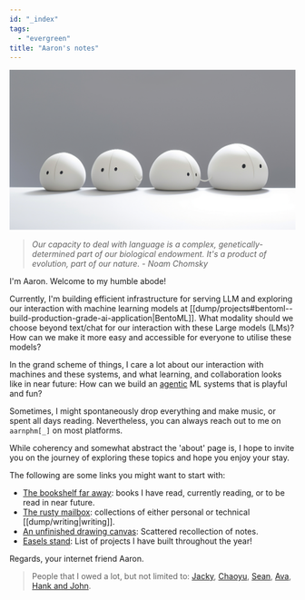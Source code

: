```yaml
---
id: "_index"
tags:
  - "evergreen"
title: "Aaron's notes"
---
```


<img src="./blob.png">

> _Our capacity to deal with language is a complex, genetically-determined part of our biological endowment. It's a product of evolution, part of our nature. - Noam Chomsky_

I'm Aaron. Welcome to my humble abode!

Currently, I'm building efficient infrastructure for serving LLM and exploring
our interaction with machine learning models at [[dump/projects#bentoml--build-production-grade-ai-application|BentoML]].
What modality should we choose beyond text/chat for our interaction with these Large models (LMs)?
How can we make it more easy and accessible for everyone to utilise these models?

In the grand scheme of things, I care a lot about our interaction with machines and these systems, and what learning, and collaboration looks like in near future:
How can we build an [agentic](https://jzhao.xyz/posts/agentic-computing) ML systems that is playful and fun?

Sometimes, I might spontaneously drop everything and make music, or spent all days reading. Nevertheless, you can always reach out to me on `aarnphm[_]` on most platforms.

While coherency and somewhat abstract the 'about' page is, I hope to invite you on the journey of exploring these topics and hope you enjoy your stay.

The following are some links you might want to start with:
- [The bookshelf far away](/books): books I have read, currently reading, or to be read in near future.
- [The rusty mailbox](/posts/): collections of either personal or technical [[dump/writing|writing]].
- [An unfinished drawing canvas](/dump): Scattered recollection of notes.
- [Easels stand](/dump/projects): List of projects I have built throughout the year!

Regards, your internet friend Aaron.


> People that I owed a lot, but not limited to: [Jacky](https://jzhao.xyz/), [Chaoyu](https://twitter.com/chaoyu_), [Sean](https://www.linkedin.com/in/ssheng/), [Ava](https://www.avabear.xyz/), [Hank and John](https://www.youtube.com/@vlogbrothers).

